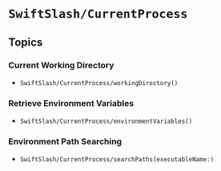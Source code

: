 # ``SwiftSlash/CurrentProcess``

## Topics

### Current Working Directory

- ``SwiftSlash/CurrentProcess/workingDirectory()``

### Retrieve Environment Variables

- ``SwiftSlash/CurrentProcess/environmentVariables()``

### Environment Path Searching

- ``SwiftSlash/CurrentProcess/searchPaths(executableName:)``
